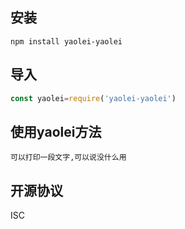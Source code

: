 ## 安装
```
npm install yaolei-yaolei
```

## 导入
```js
const yaolei=require('yaolei-yaolei')
```
## 使用yaolei方法
```
可以打印一段文字,可以说没什么用
```

## 开源协议
ISC